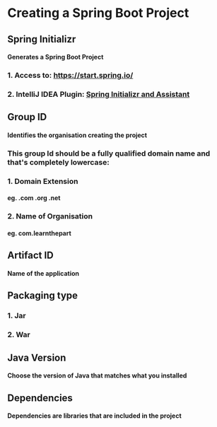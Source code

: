 # Creating a Spring Boot Project
## Spring Initializr
#### Generates a Spring Boot Project
### 1. Access to: https://start.spring.io/
### 2. IntelliJ IDEA Plugin: <u>Spring Initializr and Assistant</u>
## Group ID
#### Identifies the organisation creating the project
### This group Id should be a fully qualified domain name and that's completely lowercase:
### 1. Domain Extension
#### eg. .com .org .net
### 2. Name of Organisation
#### eg. com.learnthepart
## Artifact ID
#### Name of the application
## Packaging type
### 1. Jar
### 2. War
## Java Version
#### Choose the version of Java that matches what you installed
## Dependencies
#### Dependencies are libraries that are included in the project